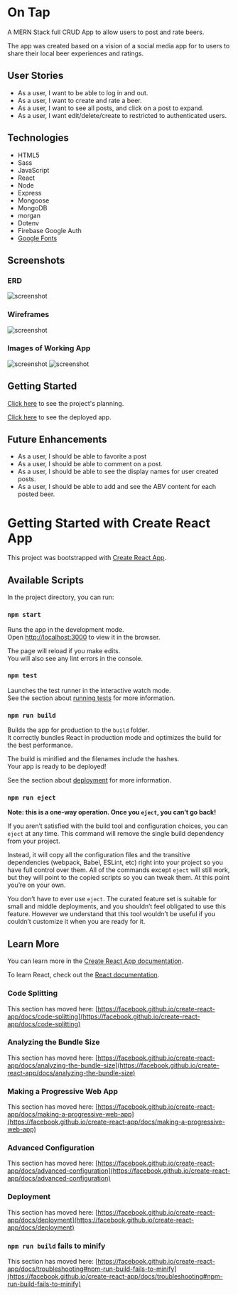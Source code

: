 # On Tap

A MERN Stack full CRUD App to allow users to post and rate beers.

The app was created based on a vision of a social media app for to users to share their local beer experiences and ratings. 

## User Stories 
- As a user, I want to be able to log in and out.
- As a user, I want to create and rate a beer.
- As a user, I want to see all posts, and click on a post to expand. 
- As a user, I want edit/delete/create to restricted to authenticated users. 

## Technologies 
- HTML5
- Sass
- JavaScript
- React
- Node
- Express
- Mongoose
- MongoDB
- morgan
- Dotenv
- Firebase Google Auth
- [Google Fonts](https://fonts.google.com/)

## Screenshots

### ERD
![screenshot](/images/p3-ERD.png)

### Wireframes
![screenshot](/images/p3-wireframe.png)

### Images of Working App 
![screenshot](/images/home-index.png)
![screenshot](/images/show-page.png)

## Getting Started
[Click here](https://trello.com/b/KSW0B6jO/project-3) to see the project's planning. 

[Click here](https://on-tap.onrender.com) to see the deployed app.

## Future Enhancements
- As a user, I should be able to favorite a post 
- As a user, I should be able to comment on a post. 
- As a user, I should be able to see the display names for user created posts. 
- As a user, I should be able to add and see the ABV content for each posted beer.

# Getting Started with Create React App

This project was bootstrapped with [Create React App](https://github.com/facebook/create-react-app).

## Available Scripts

In the project directory, you can run:

### `npm start`

Runs the app in the development mode.\
Open [http://localhost:3000](http://localhost:3000) to view it in the browser.

The page will reload if you make edits.\
You will also see any lint errors in the console.

### `npm test`

Launches the test runner in the interactive watch mode.\
See the section about [running tests](https://facebook.github.io/create-react-app/docs/running-tests) for more information.

### `npm run build`

Builds the app for production to the `build` folder.\
It correctly bundles React in production mode and optimizes the build for the best performance.

The build is minified and the filenames include the hashes.\
Your app is ready to be deployed!

See the section about [deployment](https://facebook.github.io/create-react-app/docs/deployment) for more information.

### `npm run eject`

**Note: this is a one-way operation. Once you `eject`, you can’t go back!**

If you aren’t satisfied with the build tool and configuration choices, you can `eject` at any time. This command will remove the single build dependency from your project.

Instead, it will copy all the configuration files and the transitive dependencies (webpack, Babel, ESLint, etc) right into your project so you have full control over them. All of the commands except `eject` will still work, but they will point to the copied scripts so you can tweak them. At this point you’re on your own.

You don’t have to ever use `eject`. The curated feature set is suitable for small and middle deployments, and you shouldn’t feel obligated to use this feature. However we understand that this tool wouldn’t be useful if you couldn’t customize it when you are ready for it.

## Learn More

You can learn more in the [Create React App documentation](https://facebook.github.io/create-react-app/docs/getting-started).

To learn React, check out the [React documentation](https://reactjs.org/).

### Code Splitting

This section has moved here: [https://facebook.github.io/create-react-app/docs/code-splitting](https://facebook.github.io/create-react-app/docs/code-splitting)

### Analyzing the Bundle Size

This section has moved here: [https://facebook.github.io/create-react-app/docs/analyzing-the-bundle-size](https://facebook.github.io/create-react-app/docs/analyzing-the-bundle-size)

### Making a Progressive Web App

This section has moved here: [https://facebook.github.io/create-react-app/docs/making-a-progressive-web-app](https://facebook.github.io/create-react-app/docs/making-a-progressive-web-app)

### Advanced Configuration

This section has moved here: [https://facebook.github.io/create-react-app/docs/advanced-configuration](https://facebook.github.io/create-react-app/docs/advanced-configuration)

### Deployment

This section has moved here: [https://facebook.github.io/create-react-app/docs/deployment](https://facebook.github.io/create-react-app/docs/deployment)

### `npm run build` fails to minify

This section has moved here: [https://facebook.github.io/create-react-app/docs/troubleshooting#npm-run-build-fails-to-minify](https://facebook.github.io/create-react-app/docs/troubleshooting#npm-run-build-fails-to-minify)

